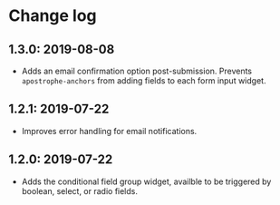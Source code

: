 # Change log

## 1.3.0: 2019-08-08

- Adds an email confirmation option post-submission. Prevents `apostrophe-anchors` from adding fields to each form input widget.

## 1.2.1: 2019-07-22

- Improves error handling for email notifications.

## 1.2.0: 2019-07-22

- Adds the conditional field group widget, availble to be triggered by boolean, select, or radio fields.
